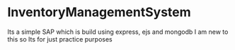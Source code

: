 # InventoryManagementSystem
Its a simple SAP which is build using express, ejs and mongodb I am new to this so Its for just practice purposes
